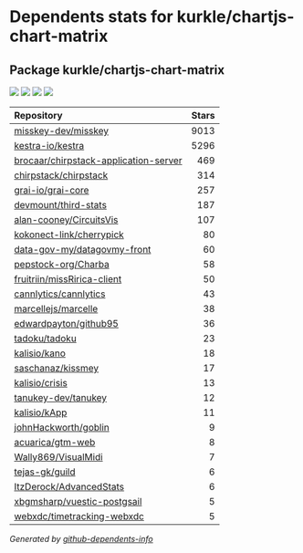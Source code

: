 # Dependents stats for kurkle/chartjs-chart-matrix

## Package kurkle/chartjs-chart-matrix

[![](https://img.shields.io/static/v1?label=Used%20by&message=337&color=informational&logo=slickpic)](https://github.com/kurkle/chartjs-chart-matrix/network/dependents)
[![](https://img.shields.io/static/v1?label=Used%20by%20(public)&message=27&color=informational&logo=slickpic)](https://github.com/kurkle/chartjs-chart-matrix/network/dependents)
[![](https://img.shields.io/static/v1?label=Used%20by%20(private)&message=310&color=informational&logo=slickpic)](https://github.com/kurkle/chartjs-chart-matrix/network/dependents)
[![](https://img.shields.io/static/v1?label=Used%20by%20(stars)&message=124&color=informational&logo=slickpic)](https://github.com/kurkle/chartjs-chart-matrix/network/dependents)

| Repository | Stars  |
| :--------  | -----: |
|[misskey-dev/misskey](https://github.com/misskey-dev/misskey) | 9013 |
|[kestra-io/kestra](https://github.com/kestra-io/kestra) | 5296 |
|[brocaar/chirpstack-application-server](https://github.com/brocaar/chirpstack-application-server) | 469 |
|[chirpstack/chirpstack](https://github.com/chirpstack/chirpstack) | 314 |
|[grai-io/grai-core](https://github.com/grai-io/grai-core) | 257 |
|[devmount/third-stats](https://github.com/devmount/third-stats) | 187 |
|[alan-cooney/CircuitsVis](https://github.com/alan-cooney/CircuitsVis) | 107 |
|[kokonect-link/cherrypick](https://github.com/kokonect-link/cherrypick) | 80 |
|[data-gov-my/datagovmy-front](https://github.com/data-gov-my/datagovmy-front) | 60 |
|[pepstock-org/Charba](https://github.com/pepstock-org/Charba) | 58 |
|[fruitriin/missRirica-client](https://github.com/fruitriin/missRirica-client) | 50 |
|[cannlytics/cannlytics](https://github.com/cannlytics/cannlytics) | 43 |
|[marcellejs/marcelle](https://github.com/marcellejs/marcelle) | 38 |
|[edwardpayton/github95](https://github.com/edwardpayton/github95) | 36 |
|[tadoku/tadoku](https://github.com/tadoku/tadoku) | 23 |
|[kalisio/kano](https://github.com/kalisio/kano) | 18 |
|[saschanaz/kissmey](https://github.com/saschanaz/kissmey) | 17 |
|[kalisio/crisis](https://github.com/kalisio/crisis) | 13 |
|[tanukey-dev/tanukey](https://github.com/tanukey-dev/tanukey) | 12 |
|[kalisio/kApp](https://github.com/kalisio/kApp) | 11 |
|[johnHackworth/goblin](https://github.com/johnHackworth/goblin) | 9 |
|[acuarica/gtm-web](https://github.com/acuarica/gtm-web) | 8 |
|[Wally869/VisualMidi](https://github.com/Wally869/VisualMidi) | 7 |
|[tejas-gk/guild](https://github.com/tejas-gk/guild) | 6 |
|[ItzDerock/AdvancedStats](https://github.com/ItzDerock/AdvancedStats) | 6 |
|[xbgmsharp/vuestic-postgsail](https://github.com/xbgmsharp/vuestic-postgsail) | 5 |
|[webxdc/timetracking-webxdc](https://github.com/webxdc/timetracking-webxdc) | 5 |

_Generated by [github-dependents-info](https://github.com/nvuillam/github-dependents-info)_